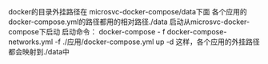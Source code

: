 docker的目录外挂路径在 microsvc-docker-compose/data下面
各个应用的docker-compose.yml的路径都用的相对路径./data
启动从microsvc-docker-compose下启动
启动命令：
docker-compose - f docker-compose-networks.yml -f ./应用/docker-compose.yml up -d
这样，各个应用的外挂路径都会映射到./data中
